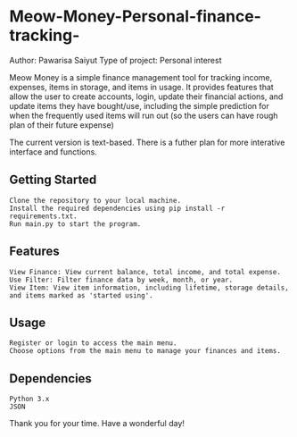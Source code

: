 # Meow-Money-Personal-finance-tracking-
Author: Pawarisa Saiyut
Type of project: Personal interest

Meow Money is a simple finance management tool for tracking income, expenses, items in storage, and items in usage. It provides features that allow the user to create accounts, login, update their financial actions, and update items they have bought/use, including the simple prediction for when the frequently used items will run out (so the users can have rough plan of their future expense)

The current version is text-based. There is a futher plan for more interative interface and functions. 

## Getting Started
    Clone the repository to your local machine.
    Install the required dependencies using pip install -r requirements.txt.
    Run main.py to start the program.

## Features
    View Finance: View current balance, total income, and total expense.
    Use Filter: Filter finance data by week, month, or year.
    View Item: View item information, including lifetime, storage details, and items marked as 'started using'.

## Usage
    Register or login to access the main menu.
    Choose options from the main menu to manage your finances and items.

## Dependencies
    Python 3.x
    JSON

Thank you for your time. Have a wonderful day!
